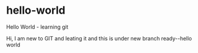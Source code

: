 # hello-world
Hello World - learning git


Hi, 
I am new to GIT and leating it and this is under new branch ready--hello world
